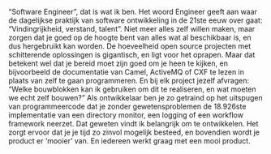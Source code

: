 “Software Engineer”, dat is wat ik ben. Het woord Engineer geeft aan waar de dagelijkse praktijk van software ontwikkeling in de 21ste eeuw over gaat: “Vindingrijkheid, verstand, talent”. Niet meer alles zelf willen maken, maar zorgen dat je goed op de hoogte bent van alles wat al beschikbaar is, en dus hergebruikt kan worden. De hoeveelheid open source projecten met schitterende oplossingen is gigantisch, en ligt voor het oprapen. Maar dat betekent wel dat je bereid moet zijn goed om je heen te kijken, en bijvoorbeeld de documentatie van Camel, ActiveMQ of CXF te lezen in plaats van zelf te gaan programmeren. En bij elk project jezelf afvragen: “Welke bouwblokken kan ik gebruiken om dit te realiseren, en wat moeten we echt zelf bouwen?” Als ontwikkelaar ben je zo getraind op het uitspugen van programmeercode dat je zonder gewetensproblemen de 18.926ste implementatie van een directory monitor, een logging of een workflow framework neerzet. Dat geweten vindt ik belangrijk om te ontwikkelen. Het zorgt ervoor dat je je tijd zo zinvol mogelijk besteed, en bovendien wordt je product er ‘mooier’ van. En iedereen werkt graag met een mooi product.